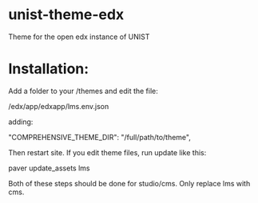 # unist-theme-edx
Theme for the open edx instance of UNIST

# Installation:

Add a folder to your /themes and edit the file: 

   /edx/app/edxapp/lms.env.json 

adding:

  "COMPREHENSIVE_THEME_DIR": "/full/path/to/theme",

Then restart site. If you edit theme files, run update like this:

   paver update_assets lms

Both of these steps should be done for studio/cms. Only replace lms with cms.
